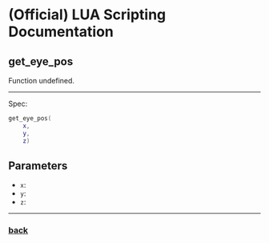 
# (Official) LUA Scripting Documentation

## get_eye_pos

Function undefined.

___

Spec:

```lua
get_eye_pos(
	x,
	y,
	z)
```

## Parameters

- `x`: 
- `y`: 
- `z`: 

___

### [back](../other)
